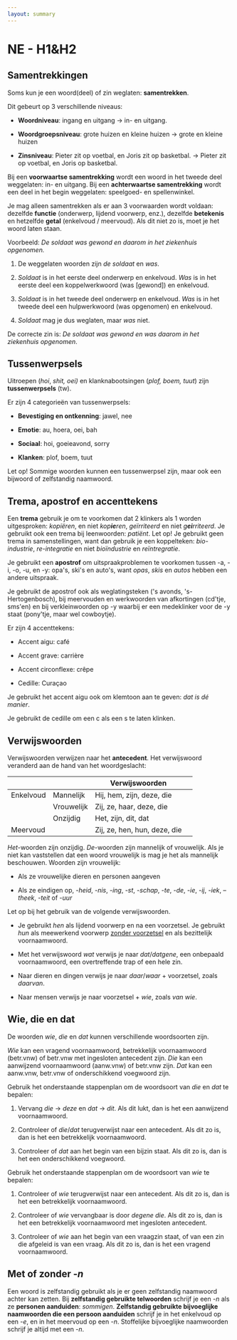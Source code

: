 ```yaml
---
layout: summary
---
```


# NE - H1&H2

## Samentrekkingen

Soms kun je een woord(deel) of zin weglaten: **samentrekken**.

Dit gebeurt op 3 verschillende niveaus:

- **Woordniveau**: ingang en uitgang → in- en uitgang.

- **Woordgroepsniveau**: grote huizen en kleine huizen → grote en kleine huizen

- **Zinsniveau**: Pieter zit op voetbal, en Joris zit op basketbal. → Pieter zit op voetbal, en Joris op basketbal.

Bij een **voorwaartse samentrekking** wordt een woord in het tweede deel weggelaten: in- en uitgang. Bij een **achterwaartse samentrekking** wordt een deel in het begin weggelaten: speelgoed- en spellenwinkel.

Je mag alleen samentrekken als er aan 3 voorwaarden wordt voldaan: dezelfde **functie** (onderwerp, lijdend voorwerp, enz.), dezelfde **betekenis** en hetzelfde **getal** (enkelvoud / meervoud). Als dit niet zo is, moet je het woord laten staan.

Voorbeeld: *De soldaat was gewond en daarom in het ziekenhuis opgenomen.*

1. De weggelaten woorden zijn *de soldaat* en *was*.

2. *Soldaat* is in het eerste deel onderwerp en enkelvoud. *Was* is in het eerste deel een koppelwerkwoord (was \[gewond\]) en enkelvoud.

3. *Soldaat* is in het tweede deel onderwerp en enkelvoud. *Was* is in het tweede deel een hulpwerkwoord (was opgenomen) en enkelvoud.

4. *Soldaat* mag je dus weglaten, maar *was* niet.

De correcte zin is: *De soldaat was gewond en was daarom in het ziekenhuis opgenomen*.

## Tussenwerpsels

Uitroepen (*hoi*, *shit, oei)* en klanknabootsingen (*plof, boem, tuut*) zijn **tussenwerpsels** (tw).

Er zijn 4 categorieën van tussenwerpsels:

- **Bevestiging en ontkenning**: jawel, nee

- **Emotie**: au, hoera, oei, bah

- **Sociaal**: hoi, goeieavond, sorry

- **Klanken**: plof, boem, tuut

Let op! Sommige woorden kunnen een tussenwerpsel zijn, maar ook een bijwoord of zelfstandig naamwoord.

## Trema, apostrof en accenttekens

Een **trema** gebruik je om te voorkomen dat 2 klinkers als 1 worden uitgesproken: *kopiëren*, en niet *kop**ie**ren*, *geïrriteerd* en niet *g**ei**rriteerd*. Je gebruikt ook een trema bij leenwoorden: *patiënt*. Let op! Je gebruikt geen trema in samenstellingen, want dan gebruik je een koppelteken: *bio-industrie*, *re-integratie* en niet *bioïndustrie* en *reïntregratie*.

Je gebruikt een **apostrof** om uitspraakproblemen te voorkomen tussen -a, -i, -o, -u, en -y: opa's, ski's en auto's, want *opas*, *skis* en *autos* hebben een andere uitspraak.

Je gebruikt de apostrof ook als weglatingsteken ('s avonds, 's-Hertogenbosch), bij meervouden en werkwoorden van afkortingen (cd'tje, sms'en) en bij verkleinwoorden op -y waarbij er een medeklinker voor de -y staat (pony'tje, maar wel cowboytje).

Er zijn 4 accenttekens:

- Accent aigu: café

- Accent grave: carrière

- Accent circonflexe: crêpe

- Cedille: Curaçao

Je gebruikt het accent aigu ook om klemtoon aan te geven: *dat is dé manier*.

Je gebruikt de cedille om een c als een s te laten klinken.

## Verwijswoorden

Verwijswoorden verwijzen naar het **antecedent**. Het verwijswoord veranderd aan de hand van het woordgeslacht:

|           |            | Verwijswoorden               |     |
|-----------|------------|------------------------------|-----|
| Enkelvoud | Mannelijk  | Hij, hem, zijn, deze, die    |     |
|           | Vrouwelijk | Zij, ze, haar, deze, die     |     |
|           | Onzijdig   | Het, zijn, dit, dat          |     |
| Meervoud  |            | Zij, ze, hen, hun, deze, die |     |

*Het*-woorden zijn onzijdig. *De*-woorden zijn mannelijk of vrouwelijk. Als je niet kan vaststellen dat een woord vrouwelijk is mag je het als mannelijk beschouwen. Woorden zijn vrouwelijk:

- Als ze vrouwelijke dieren en personen aangeven

- Als ze eindigen op, -*heid*, -*nis*, -*ing*, -*st*, -*schap*, -*te*, -*de*, -*ie*, -*ij*, -*iek*, –*theek*, -*teit* of -*uur*

Let op bij het gebruik van de volgende verwijswoorden.

- Je gebruikt *hen* als lijdend voorwerp en na een voorzetsel. Je gebruikt *hun* als meewerkend voorwerp <u>zonder voorzetsel</u> en als bezittelijk voornaamwoord.

- Met het verwijswoord *wat* verwijs je naar *dat*/*datgene*, een onbepaald voornaamwoord, een overtreffende trap of een hele zin.

- Naar dieren en dingen verwijs je naar *daar*/*waar* + voorzetsel, zoals *daarvan*.

- Naar mensen verwijs je naar voorzetsel + *wie*, zoals *van wie*.

## Wie, die en dat

De woorden *wie*, *die* en *dat* kunnen verschillende woordsoorten zijn.

*Wie* kan een vragend voornaamwoord, betrekkelijk voornaamwoord (betr.vnw) of betr.vnw met ingesloten antecedent zijn. *Die* kan een aanwijzend voornaamwoord (aanw.vnw) of betr.vnw zijn. *Dat* kan een aanw.vnw, betr.vnw of onderschikkend voegwoord zijn.

Gebruik het onderstaande stappenplan om de woordsoort van *die* en *dat* te bepalen:

1. Vervang *die* → *deze* en *dat* → *dit*. Als dit lukt, dan is het een aanwijzend voornaamwoord.

2. Controleer of *die*/*dat* terugverwijst naar een antecedent. Als dit zo is, dan is het een betrekkelijk voornaamwoord.

3. Controleer of *dat* aan het begin van een bijzin staat. Als dit zo is, dan is het een onderschikkend voegwoord.

Gebruik het onderstaande stappenplan om de woordsoort van *wie* te bepalen:

1. Controleer of *wie* terugverwijst naar een antecedent. Als dit zo is, dan is het een betrekkelijk voornaamwoord.

2. Controleer of *wie* vervangbaar is door *degene die*. Als dit zo is, dan is het een betrekkelijk voornaamwoord met ingesloten antecedent.

3. Controleer of *wie* aan het begin van een vraagzin staat, of van een zin die afgeleid is van een vraag. Als dit zo is, dan is het een vragend voornaamwoord.

## Met of zonder -*n*

Een woord is zelfstandig gebruikt als je er geen zelfstandig naamwoord achter kan zetten. Bij **zelfstandig gebruikte telwoorden** schrijf je een -*n* als ze **personen aanduiden**: *sommigen*. **Zelfstandig gebruikte bijvoeglijke naamwoorden die een persoon aanduiden** schrijf je in het enkelvoud op een -*e*, en in het meervoud op een -*n*. Stoffelijke bijvoeglijke naamwoorden schrijf je altijd met een -*n*.
